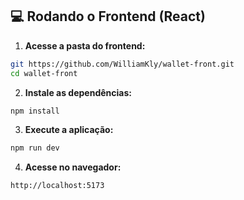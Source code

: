 ## 💻 Rodando o Frontend (React)

1. **Acesse a pasta do frontend:**

```bash
git https://github.com/WilliamKly/wallet-front.git
cd wallet-front
```

2. **Instale as dependências:**

```bash
npm install
```

3. **Execute a aplicação:**

```bash
npm run dev
```

4. **Acesse no navegador:**

```
http://localhost:5173
```